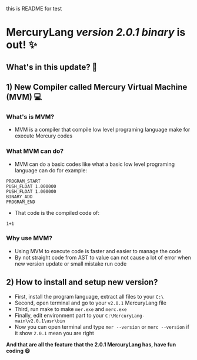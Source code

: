 this is README for test
# MercuryLang *version 2.0.1 binary* is out! ✨
## What's in this update? 👀

## 1) New Compiler called Mercury Virtual Machine (MVM) 💻
### What's is MVM? 
* MVM is a compiler that compile low level programing language make for execute Mercury codes 
### What MVM can do? 
* MVM can do a basic codes like what a basic low level programing language can do for example:
```MVM
PROGRAM_START
PUSH_FLOAT 1.000000
PUSH_FLOAT 1.000000
BINARY_ADD
PROGRAM_END
```
* That code is the compiled code of:
``` MercuryLang
1+1
```
### Why use MVM? 
* Using MVM to execute code is faster and easier to manage the code 
* By not straight code from AST to value can not cause a lot of error when new version update or small mistake run code 
## 2) How to install and setup new version?
* First, install the program language, extract all files to your ```C:\```
* Second, open terminal and go to your ```v2.0.1``` MercuryLang file
* Third, run make to make ```mer.exe``` and ```merc.exe```
* Finally, edit environment part to your ```C:\MercuryLang-main\v2.0.1\usr\bin```
* Now you can open terminal and type ```mer --version``` or ```merc --version``` if it show ```2.0.1``` mean you are right

**And that are all the feature that the 2.0.1 MercuryLang has, have fun coding 😆**
